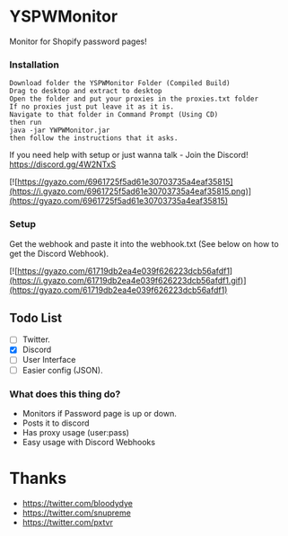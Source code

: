 # YSPWMonitor
Monitor for Shopify password pages!

### Installation

```
Download folder the YSPWMonitor Folder (Compiled Build)
Drag to desktop and extract to desktop
Open the folder and put your proxies in the proxies.txt folder
If no proxies just put leave it as it is.
Navigate to that folder in Command Prompt (Using CD)
then run
java -jar YWPWMonitor.jar
then follow the instructions that it asks.
```

If you need help with setup or just wanna talk - Join the Discord!
https://discord.gg/4W2NTxS

[![https://gyazo.com/6961725f5ad61e30703735a4eaf35815](https://i.gyazo.com/6961725f5ad61e30703735a4eaf35815.png)](https://gyazo.com/6961725f5ad61e30703735a4eaf35815)


### Setup

Get the webhook and paste it into the webhook.txt (See below on how to get the Discord Webhook).

[![https://gyazo.com/61719db2ea4e039f626223dcb56afdf1](https://i.gyazo.com/61719db2ea4e039f626223dcb56afdf1.gif)](https://gyazo.com/61719db2ea4e039f626223dcb56afdf1)



## Todo List
- [ ] Twitter.
- [x] Discord
- [ ] User Interface
- [ ] Easier config (JSON).

### What does this thing do?
- Monitors if Password page is up or down.
- Posts it to discord
- Has proxy usage (user:pass)
- Easy usage with Discord Webhooks

# Thanks
- https://twitter.com/bloodydye
- https://twitter.com/snupreme
- https://twitter.com/pxtvr
